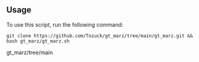 ## Usage

To use this script, run the following command:

```
git clone https://github.com/Tozuck/gt_marz/tree/main/gt_marz.git && bash gt_marz/gt_marz.sh
```
gt_marz/tree/main
